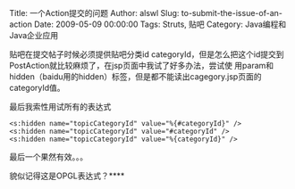 Title: 一个Action提交的问题
Author: alswl
Slug: to-submit-the-issue-of-an-action
Date: 2009-05-09 00:00:00
Tags: Struts, 贴吧
Category: Java编程和Java企业应用

贴吧在提交帖子时候必须提供贴吧分类id categoryId，但是怎么把这个id提交到PostAction就比较麻烦了，在jsp页面中我试了好多办法，尝试使
用param和hidden（baidu用的hidden）标签，但是都不能读出cagegory.jsp页面的categoryId值。

最后我索性用试所有的表达式

    
    
    <s:hidden name="topicCategoryId" value="%{#categoryId}" />
    <s:hidden name="topicCategoryId" value="#categoryId" />
    <s:hidden name="topicCategoryId" value="%{categoryId}" />

最后一个果然有效。。。

貌似记得这是OPGL表达式？****

